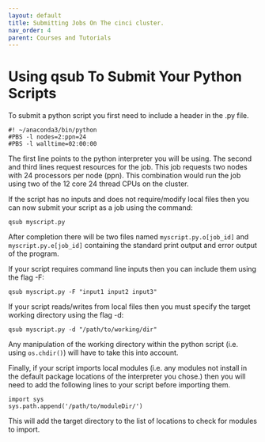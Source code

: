```yaml
---
layout: default
title: Submitting Jobs On The cinci cluster.
nav_order: 4
parent: Courses and Tutorials
---
```


# Using qsub To Submit Your Python Scripts

To submit a python script you first need to include a header in the .py file.

~~~
#! ~/anaconda3/bin/python
#PBS -l nodes=2:ppn=24
#PBS -l walltime=02:00:00
~~~


The first line points to the python interpreter you will be using. The second and third lines request resources for the 
job. This job requests two nodes with 24 processors per node (ppn). This combination would run the job using two of the 
12 core 24 thread CPUs on the cluster. 

If the script has no inputs and does not require/modify local files then you can now submit your script as a job using the 
command:

~~~
qsub myscript.py
~~~

After completion there will be two files named `myscript.py.o[job_id]` and `myscript.py.e[job_id]` containing the standard
print output and error output of the program. 

If your script requires command line inputs then you can include them using the flag -F:

~~~
qsub myscript.py -F "input1 input2 input3" 
~~~

If your script reads/writes from local files then you must specify the target working directory using the flag -d:

~~~
qsub myscript.py -d "/path/to/working/dir" 
~~~

Any manipulation of the working directory within the python script (i.e. using `os.chdir()`) will have to take this into
account.

Finally, if your script imports local modules (i.e. any modules not install in the default package locations 
of the interpreter you chose.) then you will need to add the following lines to your script before importing them.

~~~
import sys
sys.path.append('/path/to/moduleDir/')
~~~
This will add the target directory to the list of locations to check for modules to import.

